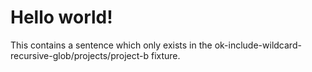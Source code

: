 # Hello world!

This contains a sentence which only exists in the ok-include-wildcard-recursive-glob/projects/project-b fixture.
